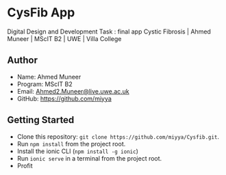 # CysFib App
Digital Design and Development Task : final app Cystic Fibrosis | Ahmed Muneer | MScIT B2 | UWE | Villa College

## Author
- Name: Ahmed Muneer
- Program: MScIT B2
- Email: Ahmed2.Muneer@live.uwe.ac.uk
- GitHub: https://github.com/miyya

## Getting Started

* Clone this repository: `git clone https://github.com/miyya/Cysfib.git`.
* Run `npm install` from the project root.
* Install the ionic CLI (`npm install -g ionic`)
* Run `ionic serve` in a terminal from the project root.
* Profit

